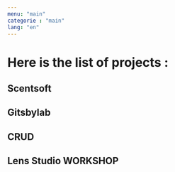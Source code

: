 ```yaml
---
menu: "main"
categorie : "main"
lang: "en"
---
```


# Here is the list of projects :

## Scentsoft


## Gitsbylab 

## CRUD 

## Lens Studio WORKSHOP
